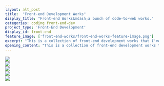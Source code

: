 ```yaml
---
layout: alt_post
title:  "Front-end Development Works"
display_title: "Front-end Works&mdash;a bunch of code-to-web works."
categories: coding front-end-dev
project_type: 'Front-End Development'
display_id: front-end
feature_image: ['front-end-works/front-end-works-feature-image.png']
excerpt: "This is a collection of front-end development works that I've done during my employments. Apart from being a full time designer, I love to build stuff with my computer. And the closes to coding for me is web front-end development."
opening_content: "This is a collection of front-end development works that I've done during my employments. Apart from being a full time designer, I love to build stuff with my computer. And the closes to coding for me is web front-end development. All of the web pages/projects that I've done are mobile-friendly. Like most developers, I am capable of using many different front-end frameworks like Foundation, Bootstrap, React, etc.<br/><br/> Since I am a full-time designer and front-end developer at Misfit, this page will be constantly updated. Also, linked with most of the images below are the actual pages (except for the ones that were ran as short campaigns) so check them out for yourself.<br/><br/> Some of the works below were designed by me, all of them are crafted by me."
---
```


<div>
	<a href="http://misfit.com/campaign/lumenati/" target="\_blank"><img src="{{ site.baseurl }}/assets/img/front-end-works/front-end-misfit-lumenati-sxsw.png"></a>
</div>

<div>
	<a href="http://misfit.com/wheretobuy" target="\_blank"><img src="{{ site.baseurl }}/assets/img/front-end-works/front-end-misfit-where-to-buy.png"></a>
</div>

<div>
	<img src="{{ site.baseurl }}/assets/img/front-end-works/front-end-misfit-mothersday.png">
</div>

<div>
	<img src="{{ site.baseurl }}/assets/img/front-end-works/front-end-misfit-mothersday-mobile-3.png">
</div>

<div>
	<img src="{{ site.baseurl }}/assets/img/front-end-works/front-end-misfit-referral.png">
</div>
